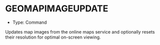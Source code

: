 # GEOMAPIMAGEUPDATE

- Type: Command

Updates map images from the online maps service and optionally resets their resolution for optimal on-screen viewing.
